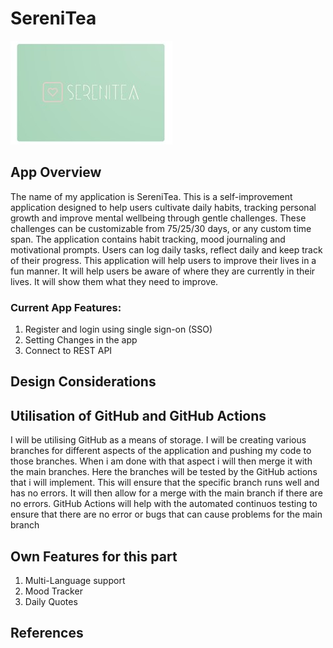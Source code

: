 # SereniTea

![App Icon](images/AppIcon.jpg)

## App Overview 

The name of my application is SereniTea. This is a self-improvement  application designed to help users cultivate daily habits, tracking personal growth and improve mental wellbeing through gentle challenges. These challenges can be customizable from 75/25/30 days, or any custom time span. The application contains habit tracking, mood journaling and motivational prompts. Users can log daily tasks, reflect daily and keep track of their progress. This application will help users to improve their lives in a fun manner. It will help users be aware of where they are currently in their lives. It will show them what they need to improve. 

### Current App Features: 

1.	Register and login using single sign-on (SSO)
2.	Setting Changes in the app
3.	Connect to REST API

## Design Considerations

## Utilisation of GitHub and GitHub Actions

I will be utilising GitHub as a means of storage. I will be creating various branches for different aspects of the application and pushing my code to those branches. When i am done with that aspect i will then merge it with the main branches. Here the branches will be tested by the GitHub actions that i will implement. This will ensure that the specific branch runs well and has no errors. It will then allow for a merge with the main branch if there are no errors. GitHub Actions will help with the automated continuos testing to ensure that there are no error or bugs that can cause problems for the main branch

## Own Features for this part

1. Multi-Language support
2. Mood Tracker
3. Daily Quotes

## References 
